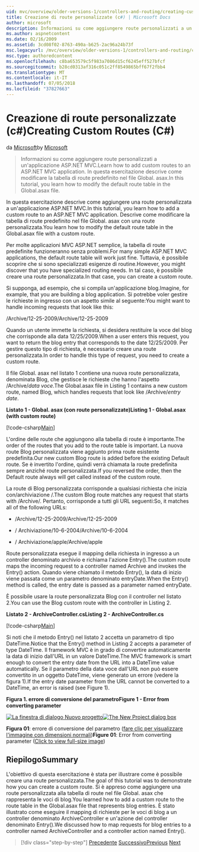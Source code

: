 ```yaml
---
uid: mvc/overview/older-versions-1/controllers-and-routing/creating-custom-routes-cs
title: Creazione di route personalizzate (c#) | Microsoft Docs
author: microsoft
description: Informazioni su come aggiungere route personalizzati a un'applicazione ASP.NET MVC. In questa esercitazione descrive come modificare la tabella di route predefinito nel file Global. asax.
ms.author: aspnetcontent
ms.date: 02/16/2009
ms.assetid: 3cd08f02-8763-490a-b625-2ac96a24b73f
msc.legacyurl: /mvc/overview/older-versions-1/controllers-and-routing/creating-custom-routes-cs
msc.type: authoredcontent
ms.openlocfilehash: c8ba653579c5f983a7086d15cf6245eff527bfcf
ms.sourcegitcommit: b28cd0313af316c051c2ff8549865bff67f2fbb4
ms.translationtype: MT
ms.contentlocale: it-IT
ms.lasthandoff: 07/05/2018
ms.locfileid: "37827663"
---
```

<a name="creating-custom-routes-c"></a><span data-ttu-id="8af1a-104">Creazione di route personalizzate (c#)</span><span class="sxs-lookup"><span data-stu-id="8af1a-104">Creating Custom Routes (C#)</span></span>
====================
<span data-ttu-id="8af1a-105">da [Microsoft](https://github.com/microsoft)</span><span class="sxs-lookup"><span data-stu-id="8af1a-105">by [Microsoft](https://github.com/microsoft)</span></span>

> <span data-ttu-id="8af1a-106">Informazioni su come aggiungere route personalizzati a un'applicazione ASP.NET MVC.</span><span class="sxs-lookup"><span data-stu-id="8af1a-106">Learn how to add custom routes to an ASP.NET MVC application.</span></span> <span data-ttu-id="8af1a-107">In questa esercitazione descrive come modificare la tabella di route predefinito nel file Global. asax.</span><span class="sxs-lookup"><span data-stu-id="8af1a-107">In this tutorial, you learn how to modify the default route table in the Global.asax file.</span></span>


<span data-ttu-id="8af1a-108">In questa esercitazione descrive come aggiungere una route personalizzata a un'applicazione ASP.NET MVC.</span><span class="sxs-lookup"><span data-stu-id="8af1a-108">In this tutorial, you learn how to add a custom route to an ASP.NET MVC application.</span></span> <span data-ttu-id="8af1a-109">Descrive come modificare la tabella di route predefinito nel file Global. asax con una route personalizzata.</span><span class="sxs-lookup"><span data-stu-id="8af1a-109">You learn how to modify the default route table in the Global.asax file with a custom route.</span></span>

<span data-ttu-id="8af1a-110">Per molte applicazioni MVC ASP.NET semplice, la tabella di route predefinite funzioneranno senza problemi.</span><span class="sxs-lookup"><span data-stu-id="8af1a-110">For many simple ASP.NET MVC applications, the default route table will work just fine.</span></span> <span data-ttu-id="8af1a-111">Tuttavia, è possibile scoprire che si sono specializzati esigenze di routine.</span><span class="sxs-lookup"><span data-stu-id="8af1a-111">However, you might discover that you have specialized routing needs.</span></span> <span data-ttu-id="8af1a-112">In tal caso, è possibile creare una route personalizzata.</span><span class="sxs-lookup"><span data-stu-id="8af1a-112">In that case, you can create a custom route.</span></span>

<span data-ttu-id="8af1a-113">Si supponga, ad esempio, che si compila un'applicazione blog.</span><span class="sxs-lookup"><span data-stu-id="8af1a-113">Imagine, for example, that you are building a blog application.</span></span> <span data-ttu-id="8af1a-114">Si potrebbe voler gestire le richieste in ingresso con un aspetto simile al seguente:</span><span class="sxs-lookup"><span data-stu-id="8af1a-114">You might want to handle incoming requests that look like this:</span></span>

<span data-ttu-id="8af1a-115">/Archive/12-25-2009</span><span class="sxs-lookup"><span data-stu-id="8af1a-115">/Archive/12-25-2009</span></span>

<span data-ttu-id="8af1a-116">Quando un utente immette la richiesta, si desidera restituire la voce del blog che corrisponde alla data 12/25/2009.</span><span class="sxs-lookup"><span data-stu-id="8af1a-116">When a user enters this request, you want to return the blog entry that corresponds to the date 12/25/2009.</span></span> <span data-ttu-id="8af1a-117">Per gestire questo tipo di richiesta, è necessario creare una route personalizzata.</span><span class="sxs-lookup"><span data-stu-id="8af1a-117">In order to handle this type of request, you need to create a custom route.</span></span>

<span data-ttu-id="8af1a-118">Il file Global. asax nel listato 1 contiene una nuova route personalizzata, denominata Blog, che gestisce le richieste che hanno l'aspetto /Archive/*data voce*.</span><span class="sxs-lookup"><span data-stu-id="8af1a-118">The Global.asax file in Listing 1 contains a new custom route, named Blog, which handles requests that look like /Archive/*entry date*.</span></span>

<span data-ttu-id="8af1a-119">**Listato 1 - Global. asax (con route personalizzate)**</span><span class="sxs-lookup"><span data-stu-id="8af1a-119">**Listing 1 - Global.asax (with custom route)**</span></span>

[!code-csharp[Main](creating-custom-routes-cs/samples/sample1.cs)]

<span data-ttu-id="8af1a-120">L'ordine delle route che aggiungono alla tabella di route è importante.</span><span class="sxs-lookup"><span data-stu-id="8af1a-120">The order of the routes that you add to the route table is important.</span></span> <span data-ttu-id="8af1a-121">La nuova route Blog personalizzata viene aggiunto prima route esistente predefinita.</span><span class="sxs-lookup"><span data-stu-id="8af1a-121">Our new custom Blog route is added before the existing Default route.</span></span> <span data-ttu-id="8af1a-122">Se è invertito l'ordine, quindi verrà chiamata la route predefinita sempre anziché route personalizzata.</span><span class="sxs-lookup"><span data-stu-id="8af1a-122">If you reversed the order, then the Default route always will get called instead of the custom route.</span></span>

<span data-ttu-id="8af1a-123">La route di Blog personalizzata corrisponde a qualsiasi richiesta che inizia con/archiviazione /.</span><span class="sxs-lookup"><span data-stu-id="8af1a-123">The custom Blog route matches any request that starts with /Archive/.</span></span> <span data-ttu-id="8af1a-124">Pertanto, corrisponde a tutti gli URL seguenti:</span><span class="sxs-lookup"><span data-stu-id="8af1a-124">So, it matches all of the following URLs:</span></span>

- <span data-ttu-id="8af1a-125">/Archive/12-25-2009</span><span class="sxs-lookup"><span data-stu-id="8af1a-125">/Archive/12-25-2009</span></span>

- <span data-ttu-id="8af1a-126">/ Archiviazione/10-6-2004</span><span class="sxs-lookup"><span data-stu-id="8af1a-126">/Archive/10-6-2004</span></span>

- <span data-ttu-id="8af1a-127">/ Archiviazione/apple</span><span class="sxs-lookup"><span data-stu-id="8af1a-127">/Archive/apple</span></span>

<span data-ttu-id="8af1a-128">Route personalizzata esegue il mapping della richiesta in ingresso a un controller denominato archivio e richiama l'azione Entry().</span><span class="sxs-lookup"><span data-stu-id="8af1a-128">The custom route maps the incoming request to a controller named Archive and invokes the Entry() action.</span></span> <span data-ttu-id="8af1a-129">Quando viene chiamato il metodo Entry(), la data di inizio viene passata come un parametro denominato entryDate.</span><span class="sxs-lookup"><span data-stu-id="8af1a-129">When the Entry() method is called, the entry date is passed as a parameter named entryDate.</span></span>

<span data-ttu-id="8af1a-130">È possibile usare la route personalizzata Blog con il controller nel listato 2.</span><span class="sxs-lookup"><span data-stu-id="8af1a-130">You can use the Blog custom route with the controller in Listing 2.</span></span>

<span data-ttu-id="8af1a-131">**Listato 2 - ArchiveController.cs**</span><span class="sxs-lookup"><span data-stu-id="8af1a-131">**Listing 2 - ArchiveController.cs**</span></span>

[!code-csharp[Main](creating-custom-routes-cs/samples/sample2.cs)]

<span data-ttu-id="8af1a-132">Si noti che il metodo Entry() nel listato 2 accetta un parametro di tipo DateTime.</span><span class="sxs-lookup"><span data-stu-id="8af1a-132">Notice that the Entry() method in Listing 2 accepts a parameter of type DateTime.</span></span> <span data-ttu-id="8af1a-133">Il framework MVC è in grado di convertire automaticamente la data di inizio dall'URL in un valore DateTime.</span><span class="sxs-lookup"><span data-stu-id="8af1a-133">The MVC framework is smart enough to convert the entry date from the URL into a DateTime value automatically.</span></span> <span data-ttu-id="8af1a-134">Se il parametro della data voce dall'URL non può essere convertito in un oggetto DateTime, viene generato un errore (vedere la figura 1).</span><span class="sxs-lookup"><span data-stu-id="8af1a-134">If the entry date parameter from the URL cannot be converted to a DateTime, an error is raised (see Figure 1).</span></span>

<span data-ttu-id="8af1a-135">**Figura 1. errore di conversione del parametro**</span><span class="sxs-lookup"><span data-stu-id="8af1a-135">**Figure 1 - Error from converting parameter**</span></span>


<span data-ttu-id="8af1a-136">[![La finestra di dialogo Nuovo progetto](creating-custom-routes-cs/_static/image1.jpg)](creating-custom-routes-cs/_static/image1.png)</span><span class="sxs-lookup"><span data-stu-id="8af1a-136">[![The New Project dialog box](creating-custom-routes-cs/_static/image1.jpg)](creating-custom-routes-cs/_static/image1.png)</span></span>

<span data-ttu-id="8af1a-137">**Figura 01**: errore di conversione del parametro ([fare clic per visualizzare l'immagine con dimensioni normali](creating-custom-routes-cs/_static/image2.png))</span><span class="sxs-lookup"><span data-stu-id="8af1a-137">**Figure 01**: Error from converting parameter ([Click to view full-size image](creating-custom-routes-cs/_static/image2.png))</span></span>


## <a name="summary"></a><span data-ttu-id="8af1a-138">Riepilogo</span><span class="sxs-lookup"><span data-stu-id="8af1a-138">Summary</span></span>

<span data-ttu-id="8af1a-139">L'obiettivo di questa esercitazione è stata per illustrare come è possibile creare una route personalizzata.</span><span class="sxs-lookup"><span data-stu-id="8af1a-139">The goal of this tutorial was to demonstrate how you can create a custom route.</span></span> <span data-ttu-id="8af1a-140">Si è appreso come aggiungere una route personalizzata alla tabella di route nel file Global. asax che rappresenta le voci di blog.</span><span class="sxs-lookup"><span data-stu-id="8af1a-140">You learned how to add a custom route to the route table in the Global.asax file that represents blog entries.</span></span> <span data-ttu-id="8af1a-141">È stato illustrato come eseguire il mapping di richieste per le voci di blog a un controller denominato ArchiveController e un'azione del controller denominato Entry().</span><span class="sxs-lookup"><span data-stu-id="8af1a-141">We discussed how to map requests for blog entries to a controller named ArchiveController and a controller action named Entry().</span></span>

> [!div class="step-by-step"]
> <span data-ttu-id="8af1a-142">[Precedente](aspnet-mvc-controllers-overview-cs.md)
> [Successivo](creating-a-route-constraint-cs.md)</span><span class="sxs-lookup"><span data-stu-id="8af1a-142">[Previous](aspnet-mvc-controllers-overview-cs.md)
[Next](creating-a-route-constraint-cs.md)</span></span>
